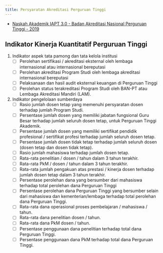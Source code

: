 ```yaml
---
title: Persyaratan Akreditasi Perguruan Tinggi
---
```


- [Naskah Akademik IAPT 3.0 - Badan Akreditasi Nasional Perguruan Tinggi - 2019](https://www.banpt.or.id/wp-content/uploads/2019/09/Lampiran-01-PerBAN-PT-3-2019-Naskah-Akademik-IAPT-3_0.pdf)

## Indikator Kinerja Kuantitatif Perguruan Tinggi

1. Indikator aspek tata pamong dan tata kelola institusi
   - [ ] Perolehan sertifikasi / akreditasi eksternal oleh lembaga internasional atau internasional bereputasi
   - [ ] Perolehan akreditasi Program Studi oleh lembaga akreditasi internasional bereputasi
   - [ ] Pelaksanaan dan hasil audit eksternal keuangan di Perguruan Tinggi
   - [ ] Perolehan status terakreditasi Program Studi oleh BAN-PT atau Lembaga Akreditasi Mandiri (LAM).
2. Indikator pengelolaan sumberdaya
   - [ ] Rasio jumlah dosen tetap yang memenuhi persyaratan dosen terhadap jumlah Program Studi.
   - [ ] Persentase jumlah dosen yang memiliki jabatan fungsional Guru Besar terhadap jumlah seluruh dosen tetap, untuk Perguruan Tinggi Akademik.
   - [ ] Persentase jumlah dosen yang memiliki sertifikat pendidik profesional / sertifikat profesi terhadap jumlah seluruh dosen tetap.
   - [ ] Persentase jumlah dosen tidak tetap terhadap jumlah seluruh dosen (dosen tetap dan dosen tidak tetap).
   - [ ] Rasio jumlah mahasiswa terhadap jumlah dosen tetap.
   - [ ] Rata-rata penelitian / dosen / tahun dalam 3 tahun terakhir.
   - [ ] Rata-rata PkM / dosen / tahun dalam 3 tahun terakhir.
   - [ ] Rata-rata jumlah pengakuan atas prestasi / kinerja dosen terhadap jumlah dosen tetap dalam 3 tahun terakhir.
   - [ ] Persentase perolehan dana yang bersumber dari mahasiswa terhadap total perolehan dana Perguruan Tinggi
   - [ ] Persentase perolehan dana Perguruan Tinggi yang bersumber selain dari mahasiswa dan kementerian/lembaga terhadap total perolehan dana Perguruan Tinggi.
   - [ ] Rata-rata dana operasional proses pembelajaran / mahasiswa / tahun.
   - [ ] Rata-rata dana penelitian dosen / tahun.
   - [ ] Rata-rata dana PkM dosen / tahun.
   - [ ] Persentase penggunaan dana penelitian terhadap total dana Perguruan Tinggi.
   - [ ] Persentase penggunaan dana PkM terhadap total dana Perguruan Tinggi.
